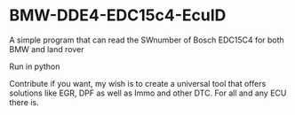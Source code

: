 # BMW-DDE4-EDC15c4-EcuID
A simple program that can read the SWnumber of Bosch EDC15C4 for both BMW and land rover

Run in python

Contribute if you want, my wish is to create a universal tool that offers solutions like EGR, DPF as well as Immo and other DTC. 
For all and any ECU there is.
